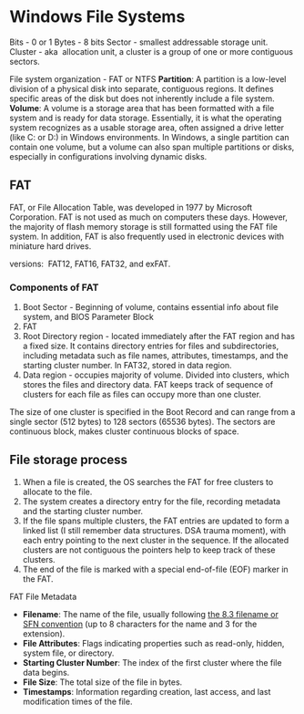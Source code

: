 # Windows File Systems

Bits - 0 or 1
Bytes - 8 bits
Sector - smallest addressable storage unit.
Cluster - aka  allocation unit, a cluster is a group of one or more contiguous sectors.

File system organization - FAT or NTFS
**Partition**: A partition is a low-level division of a physical disk into separate, contiguous regions. It defines specific areas of the disk but does not inherently include a file system.
**Volume**: A volume is a storage area that has been formatted with a file system and is ready for data storage. Essentially, it is what the operating system recognizes as a usable storage area, often assigned a drive letter (like C: or D:) in Windows environments. In Windows, a single partition can contain one volume, but a volume can also span multiple partitions or disks, especially in configurations involving dynamic disks.

## FAT
FAT, or File Allocation Table, was developed in 1977 by Microsoft Corporation. FAT is not used as much on computers these days. However, the majority of flash memory storage is still formatted using the FAT file system. In addition, FAT is also frequently used in electronic devices with miniature hard drives.

versions:  FAT12, FAT16, FAT32, and exFAT.
### Components of FAT

1. Boot Sector - Beginning of volume, contains essential info about file system, and BIOS Parameter Block
2. FAT
3. Root Directory region - located immediately after the FAT region and has a fixed size. It contains directory entries for files and subdirectories, including metadata such as file names, attributes, timestamps, and the starting cluster number. In FAT32, stored in data region.
4. Data region - occupies majority of volume. Divided into clusters, which stores the files and directory data. FAT keeps track of sequence of clusters for each file as files can occupy more than one cluster.

The size of one cluster is specified in the Boot Record and can range from a single sector (512 bytes) to 128 sectors (65536 bytes). The sectors are continuous block, makes cluster continuous blocks of space.

## File storage process

1. When a file is created, the OS searches the FAT for free clusters to allocate to the file.
2. The system creates a directory entry for the file, recording metadata and the starting cluster number.
3. If the file spans multiple clusters, the FAT entries are updated to form a linked list (I still remember data structures. DSA trauma moment), with each entry pointing to the next cluster in the sequence. If the allocated clusters are not contiguous the pointers help to keep track of these clusters.
4. The end of the file is marked with a special end-of-file (EOF) marker in the FAT.

FAT File Metadata
- **Filename**: The name of the file, usually following [the 8.3 filename or SFN convention](https://en.wikipedia.org/wiki/8.3_filename) (up to 8 characters for the name and 3 for the extension).
- **File Attributes**: Flags indicating properties such as read-only, hidden, system file, or directory.
- **Starting Cluster Number**: The index of the first cluster where the file data begins.
- **File Size**: The total size of the file in bytes.
- **Timestamps**: Information regarding creation, last access, and last modification times of the file.